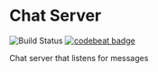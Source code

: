 # Chat Server

![Build Status](https://codebuild.eu-west-2.amazonaws.com/badges?uuid=eyJlbmNyeXB0ZWREYXRhIjoick8vbkhJM1BjT0VrdDJHNnRyb2czMldpeEpUb1RLaUZUU1BKZlVtdE1qaVhkeW92cC80MnZjMCsvS01LVW5sNDQyblg1NDhTR0Y3RC84d0lJcy9SWWRRPSIsIml2UGFyYW1ldGVyU3BlYyI6IitOR01rcXUreXRub0J2WEgiLCJtYXRlcmlhbFNldFNlcmlhbCI6MX0%3D&branch=master) [![codebeat badge](https://codebeat.co/badges/d2bff688-65c6-4d18-aedc-49ace2887e60)](https://codebeat.co/projects/github-com-lucid-bunch-chatserver-master)

Chat server that listens for messages
